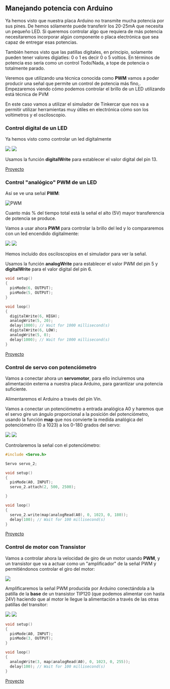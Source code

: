 ## Manejando potencia con Arduino

Ya hemos visto que nuestra placa Arduino no transmite mucha potencia por sus pines. De hemos sólamente puede transferir los 20-25mA que necesita un pequeño LED. Si queremos controlar algo que requiera de más potencia necesitaremos incorporar algún componente o placa electrónica que sea capaz de entregar esas potencias.

También hemos visto que las patillas digitales, en principio, solamente pueden tener valores digiatles: 0 o 1 es decir 0 o 5 voltios. En términos de potencia eso sería como un control Todo/Nada, a tope de potencia o totalmente parado.

Veremos que utilizando una técnica conocida como **PWM** vamos a poder producir una señal que permite un control de potencia más fino,.
Empezaremos viendo cómo podemos controlar el brillo de un LED utilizando está técnica de PVM

En este caso vamos a utilizar el simulador de Tinkercar que nos va a permitir utilizar herramientas muy útiles en electrónica cómo son los voltimetros y el osciloscopio.

### Control digital de un LED

Ya hemos visto como controlar un led digitalmente

![](./images/CodigoLedDigital.png)
![](./images/Led_control_digital.png)

Usamos la función **digitalWrite** para establecer el valor digital del pin 13.

[Proyecto](https://www.tinkercad.com/things/e9w0igqpdC7)


### Control "analógico" PWM de un LED

Así se ve una señal **PWM**:

![PWM](./images/0_LPC1768_PWM.gif)


Cuanto más % del tiempo total está la señal el alto (5V) mayor transferencia de potencia se produce.

Vamos a usar ahora **PWM** para controlar la brillo del led y lo compararemos con un led encendido digitalmente:

![](./images/MontajeControlPWMLed.png)
![](./images/BloquesControlPWMLEd.png)


Hemos incluído dos osciloscopios en el simulador para ver la señal.

Usamos la función **analogWrite** para establecer el valor PWM del pin 5 y **digitalWrite** para el valor digital del pin 6.

```C++
void setup()
{
  pinMode(6, OUTPUT);
  pinMode(5, OUTPUT);
}

void loop()
{
  digitalWrite(6, HIGH);
  analogWrite(5, 20);
  delay(1000); // Wait for 1000 millisecond(s)
  digitalWrite(6, LOW);
  analogWrite(5, 0);
  delay(1000); // Wait for 1000 millisecond(s)
}

```

[Proyecto](https://www.tinkercad.com/things/4erPtVIB8tf)

### Control de servo con potenciómetro

Vamos a conectar ahora un **servomotor**, para ello incluiremos una alimentación externa a nuestra placa Arduino, para garantizar una potencia suficiente. 

Alimentaremos el Arduino a través del pin Vin.

Vamos a conectar un potenciómetro a entrada analógica A0 y haremos que el servo gire un ángulo proporcional a la posición del potenciómetro, usando la función **map** que nos convierte la medida analógica del potenciómetro (0 a 1023) a los 0-180 grados del servo:

![](./images/MontajeControlSErvo.png)
![](./images/BloquesControlServo.png)

Controlaremos la señal con el potenciómetro:

```C++
#include <Servo.h>

Servo servo_2;

void setup()
{
  pinMode(A0, INPUT);
  servo_2.attach(2, 500, 2500);

}

void loop()
{
  servo_2.write(map(analogRead(A0), 0, 1023, 0, 180));
  delay(100); // Wait for 100 millisecond(s)
}


```

[Proyecto](https://www.tinkercad.com/things/69AXZa6BPOF)



### Control de motor con Transistor 

Vamos a controlar ahora la velocidad de giro de un motor usando **PWM**, y un transistor que va a actuar como un "amplificador" de la señal PWM y permitiéndonos controlar el giro del motor:

![](./images/transistor-switch.jpg)

Amplificaremos la señal PWM producida por Arduino conectándola a la patilla de la **base** de un transistor TIP120 (que podemos alimentar con hasta 24V) haciendo que al motor le llegue la alimentación a través de las otras patillas del transitor:

![](./images/ControlMotorTip120.png)
![](./images/BloquesControlmotorTransitor.png)


```C++
void setup()
{
  pinMode(A0, INPUT);
  pinMode(3, OUTPUT);
}

void loop()
{
  analogWrite(3, map(analogRead(A0), 0, 1023, 0, 255));
  delay(100); // Wait for 100 millisecond(s)
}
```

[Proyecto](https://www.tinkercad.com/things/0XtFmjvHMgF)